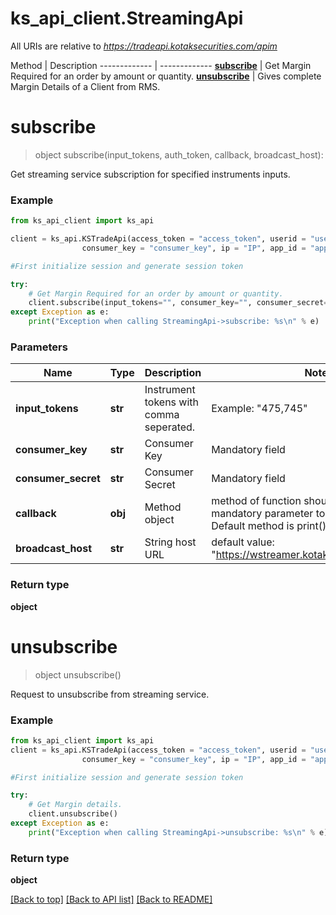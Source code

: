 # ks_api_client.StreamingApi

All URIs are relative to *https://tradeapi.kotaksecurities.com/apim*

Method | Description ------------- | ------------- 
[**subscribe**](StreamingApi.md#subscribe) | Get Margin Required for an order by amount or quantity.
[**unsubscribe**](StreamingApi.md#unsubscribe) | Gives complete Margin Details of a Client from RMS.

# **subscribe**
> object subscribe(input_tokens, auth_token, callback, broadcast_host):

Get streaming service subscription for specified instruments inputs.

### Example


```python 
from ks_api_client import ks_api 

client = ks_api.KSTradeApi(access_token = "access_token", userid = "userid", \ 
                consumer_key = "consumer_key", ip = "IP", app_id = "app_id")

#First initialize session and generate session token

try:
    # Get Margin Required for an order by amount or quantity.
    client.subscribe(input_tokens="", consumer_key="", consumer_secret="", callback=print, broadcast_host="https://wstreamer.kotaksecurities.com")
except Exception as e:
    print("Exception when calling StreamingApi->subscribe: %s\n" % e)
```

### Parameters

Name | Type | Description | Notes 
------------- | ------------- | ------------- | ------------- 
**input_tokens** | **str** | Instrument tokens with comma seperated. | Example: "475,745" 
**consumer_key** | **str** | Consumer Key | Mandatory field 
**consumer_secret** | **str** | Consumer Secret | Mandatory field 
**callback** | **obj** | Method object | method of function should have one mandatory parameter to accept message. Default method is print() 
**broadcast_host** | **str** | String host URL | default value: "https://wstreamer.kotaksecurities.com/feed"

### Return type

**object**


# **unsubscribe**
> object unsubscribe()

Request to unsubscribe from streaming service.

### Example


```python 
from ks_api_client import ks_api 
client = ks_api.KSTradeApi(access_token = "access_token", userid = "userid", \ 
                consumer_key = "consumer_key", ip = "IP", app_id = "app_id")

#First initialize session and generate session token

try:
    # Get Margin details.
    client.unsubscribe() 
except Exception as e: 
    print("Exception when calling StreamingApi->unsubscribe: %s\n" % e)
```

### Return type

**object**

[[Back to top]](#) [[Back to API list]](../README.md#documentation-for-api-endpoints) [[Back to README]](../README.md)
